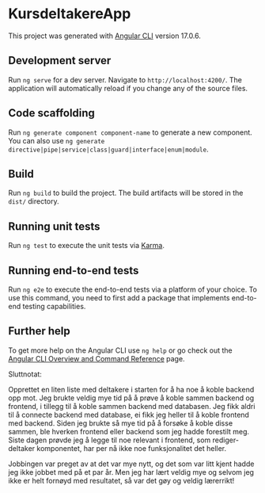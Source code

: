 # KursdeltakereApp

This project was generated with [Angular CLI](https://github.com/angular/angular-cli) version 17.0.6.

## Development server

Run `ng serve` for a dev server. Navigate to `http://localhost:4200/`. The application will automatically reload if you change any of the source files.

## Code scaffolding

Run `ng generate component component-name` to generate a new component. You can also use `ng generate directive|pipe|service|class|guard|interface|enum|module`.

## Build

Run `ng build` to build the project. The build artifacts will be stored in the `dist/` directory.

## Running unit tests

Run `ng test` to execute the unit tests via [Karma](https://karma-runner.github.io).

## Running end-to-end tests

Run `ng e2e` to execute the end-to-end tests via a platform of your choice. To use this command, you need to first add a package that implements end-to-end testing capabilities.

## Further help

To get more help on the Angular CLI use `ng help` or go check out the [Angular CLI Overview and Command Reference](https://angular.io/cli) page.






Sluttnotat: 

Opprettet en liten liste med deltakere i starten for å ha noe å koble backend opp mot. Jeg brukte veldig mye tid på å prøve å koble sammen backend og frontend, i tillegg til å koble sammen backend med databasen. Jeg fikk aldri til å connecte backend med database, ei fikk jeg heller til å koble frontend med backend. Siden jeg brukte så mye tid på å forsøke å koble disse sammen, ble hverken frontend eller backend som jeg hadde forestilt meg. Siste dagen prøvde jeg å legge til noe relevant i frontend, som rediger-deltaker komponentet, har per nå ikke noe funksjonalitet det heller. 

Jobbingen var preget av at det var mye nytt, og det som var litt kjent hadde jeg ikke jobbet med på et par år. Men jeg har lært veldig mye og selvom jeg ikke er helt fornøyd med resultatet, så var det gøy og veldig lærerrikt!


